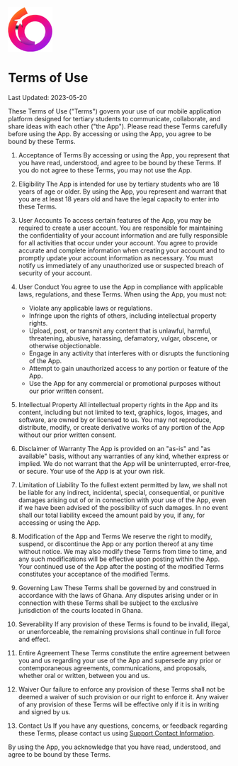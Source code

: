 <img src="logo.webp" width="100px" height="100px">

# Terms of Use

Last Updated: 2023-05-20

These Terms of Use ("Terms") govern your use of our mobile application platform designed for tertiary students to
communicate, collaborate, and share ideas with each other ("the App"). Please read these Terms carefully before using
the App. By accessing or using the App, you agree to be bound by these Terms.

1. Acceptance of Terms
   By accessing or using the App, you represent that you have read, understood, and agree to be bound by these Terms. If
   you do not agree to these Terms, you may not use the App.

2. Eligibility
   The App is intended for use by tertiary students who are 18 years of age or older. By using the App, you represent
   and warrant that you are at least 18 years old and have the legal capacity to enter into these Terms.

3. User Accounts
   To access certain features of the App, you may be required to create a user account. You are responsible for
   maintaining the confidentiality of your account information and are fully responsible for all activities that occur
   under your account. You agree to provide accurate and complete information when creating your account and to promptly
   update your account information as necessary. You must notify us immediately of any unauthorized use or suspected
   breach of security of your account.

4. User Conduct
   You agree to use the App in compliance with applicable laws, regulations, and these Terms. When using the App, you
   must not:

    - Violate any applicable laws or regulations.
    - Infringe upon the rights of others, including intellectual property rights.
    - Upload, post, or transmit any content that is unlawful, harmful, threatening, abusive, harassing, defamatory,
      vulgar,
      obscene, or otherwise objectionable.
    - Engage in any activity that interferes with or disrupts the functioning of the App.
    - Attempt to gain unauthorized access to any portion or feature of the App.
    - Use the App for any commercial or promotional purposes without our prior written consent.

5. Intellectual Property
   All intellectual property rights in the App and its content, including but not limited to text, graphics, logos,
   images, and software, are owned by or licensed to us. You may not reproduce, distribute, modify, or create derivative
   works of any portion of the App without our prior written consent.

6. Disclaimer of Warranty
   The App is provided on an "as-is" and "as available" basis, without any warranties of any kind, whether express or
   implied. We do not warrant that the App will be uninterrupted, error-free, or secure. Your use of the App is at your
   own risk.

7. Limitation of Liability
   To the fullest extent permitted by law, we shall not be liable for any indirect, incidental, special, consequential,
   or punitive damages arising out of or in connection with your use of the App, even if we have been advised of the
   possibility of such damages. In no event shall our total liability exceed the amount paid by you, if any, for
   accessing or using the App.

8. Modification of the App and Terms
   We reserve the right to modify, suspend, or discontinue the App or any portion thereof at any time without notice. We
   may also modify these Terms from time to time, and any such modifications will be effective upon posting within the
   App. Your continued use of the App after the posting of the modified Terms constitutes your acceptance of the
   modified Terms.

9. Governing Law
   These Terms shall be governed by and construed in accordance with the laws of Ghana. Any disputes arising
   under or in connection with these Terms shall be subject to the exclusive jurisdiction of the courts located
   in Ghana.

10. Severability
    If any provision of these Terms is found to be invalid, illegal, or unenforceable, the remaining provisions shall
    continue in full force and effect.

11. Entire Agreement
    These Terms constitute the entire agreement between you and us regarding your use of the App and supersede any prior
    or contemporaneous agreements, communications, and proposals, whether oral or written, between you and us.

12. Waiver
    Our failure to enforce any provision of these Terms shall not be deemed a waiver of such provision or our right to
    enforce it. Any waiver of any provision of these Terms will be effective only if it is in writing and signed by us.

13. Contact Us
    If you have any questions, concerns, or feedback regarding these Terms, please contact us using [Support Contact Information](mailto:qcodelabsllc@gmail.com).

By using the App, you acknowledge that you have read, understood, and agree to be bound by these Terms.
